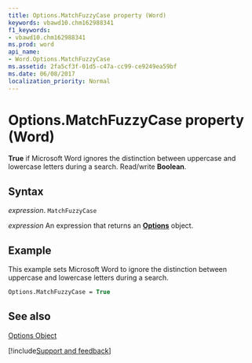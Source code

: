 ```yaml
---
title: Options.MatchFuzzyCase property (Word)
keywords: vbawd10.chm162988341
f1_keywords:
- vbawd10.chm162988341
ms.prod: word
api_name:
- Word.Options.MatchFuzzyCase
ms.assetid: 2fa5cf3f-01d5-c47a-cc99-ce9249ea59bf
ms.date: 06/08/2017
localization_priority: Normal
---
```



# Options.MatchFuzzyCase property (Word)

 **True** if Microsoft Word ignores the distinction between uppercase and lowercase letters during a search. Read/write **Boolean**.


## Syntax

_expression_. `MatchFuzzyCase`

 _expression_ An expression that returns an **[Options](Word.Options.md)** object.


## Example

This example sets Microsoft Word to ignore the distinction between uppercase and lowercase letters during a search.


```vb
Options.MatchFuzzyCase = True
```


## See also


[Options Object](Word.Options.md)

[!include[Support and feedback](~/includes/feedback-boilerplate.md)]